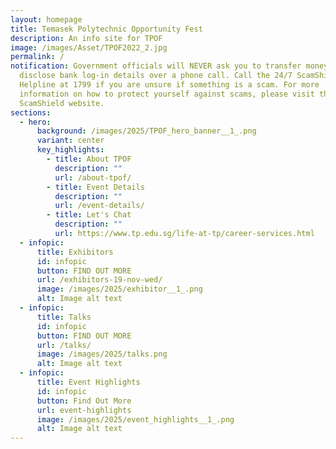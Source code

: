 ```yaml
---
layout: homepage
title: Temasek Polytechnic Opportunity Fest
description: An info site for TPOF
image: /images/Asset/TPOF2022_2.jpg
permalink: /
notification: Government officials will NEVER ask you to transfer money or
  disclose bank log-in details over a phone call. Call the 24/7 ScamShield
  Helpline at 1799 if you are unsure if something is a scam. For more
  information on how to protect yourself against scams, please visit the
  ScamShield website.
sections:
  - hero:
      background: /images/2025/TPOF_hero_banner__1_.png
      variant: center
      key_highlights:
        - title: About TPOF
          description: ""
          url: /about-tpof/
        - title: Event Details
          description: ""
          url: /event-details/
        - title: Let's Chat
          description: ""
          url: https://www.tp.edu.sg/life-at-tp/career-services.html
  - infopic:
      title: Exhibitors
      id: infopic
      button: FIND OUT MORE
      url: /exhibitors-19-nov-wed/
      image: /images/2025/exhibitor__1_.png
      alt: Image alt text
  - infopic:
      title: Talks
      id: infopic
      button: FIND OUT MORE
      url: /talks/
      image: /images/2025/talks.png
      alt: Image alt text
  - infopic:
      title: Event Highlights
      id: infopic
      button: Find Out More
      url: event-highlights
      image: /images/2025/event_highlights__1_.png
      alt: Image alt text
---
```

